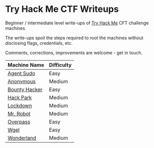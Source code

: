 # Try Hack Me CTF Writeups

Beginner / intermediate level write-ups of [Try Hack Me](https://tryhackme.com/) CFT challenge machines.

The write-ups spoil the steps required to root the machines without disclosing flags, credentials, etc.

Comments, corrections, improvements are welcome - get in touch.

| Machine Name | Difficulty |
| ------------ | ---------- |
| [Agent Sudo](challenges/agent-sudo.md) | Easy |
| [Anonymous](challenges/anonymous.md) | Medium |
| [Bounty Hacker](challenges/bounty-hacker.md) | Easy |
| [Hack Park](challenges/hackpark/hackpark.md) | Medium |
| [Lockdown](challenges/lockdown.md) | Medium |
| [Mr. Robot](challenges/mr-robot.md) | Medium |
| [Overpass](challenges/overpass.md) | Easy |
| [Wgel](challenges/wgel.md) | Easy |
| [Wonderland](challenges/wonderland.md) | Medium |
